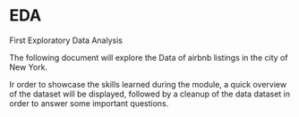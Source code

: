 # EDA
First Exploratory Data Analysis

The following document will explore the Data of airbnb listings in the city of New York.

Ir order to showcase the skills learned during the module, a quick overview of the dataset will be displayed, followed by a cleanup of the data dataset in order to answer some important questions.